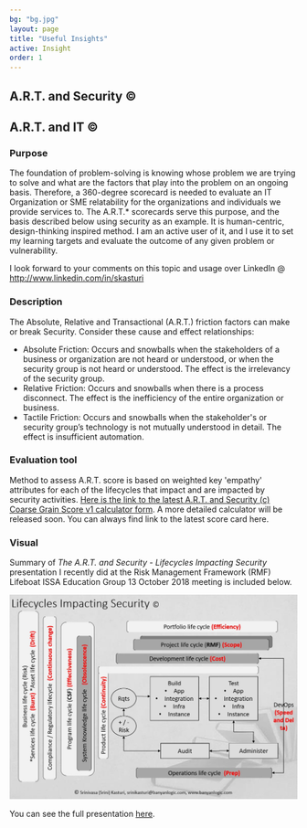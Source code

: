 ```yaml
---
bg: "bg.jpg"
layout: page
title: "Useful Insights"
active: Insight
order: 1
---
```

## A.R.T. and Security &copy;
## A.R.T. and IT &copy;
### Purpose
The foundation of problem-solving is knowing whose problem we are trying to solve and what are the factors that play into the problem on an ongoing basis. Therefore, a 360-degree scorecard is needed to evaluate an IT Organization or SME relatability for the organizations and individuals we provide services to. The A.R.T.* scorecards serve this purpose, and the basis described below using security as an example. It is human-centric, design-thinking inspired method. I am an active user of it, and I use it to set my learning targets and evaluate the outcome of any given problem or vulnerability.

I look forward to your comments on this topic and usage over LinkedIn @ <a href="http://www.linkedin.com/in/skasturi">http://www.linkedin.com/in/skasturi</a>

### Description
The Absolute, Relative and Transactional (A.R.T.) friction factors can make or break Security. Consider these cause and effect relationships:
* Absolute Friction: Occurs and snowballs when the stakeholders of a business or organization are not heard or understood, or when the security group is not heard or understood. The effect is the irrelevancy of the security group.
* Relative Friction: Occurs and snowballs when there is a process disconnect. The effect is the inefficiency of the entire organization or business.
* Tactile Friction: Occurs and snowballs when the stakeholder's or security group’s technology is not mutually understood in detail. The effect is insufficient automation.

### Evaluation tool
Method to assess A.R.T. score is based on weighted key 'empathy' attributes for each of the lifecycles that impact and are impacted by security activities. <a href="https://forms.office.com/Pages/ResponsePage.aspx?id=sCcL4y7YvESdCVcMcTuu4OIitblMf7hIhnaXAD0Y67FUQk1DUUIxNTFPTDRTMDdMTlkxOEtTVTRIVy4u" target="_blank">Here is the link to the latest A.R.T. and Security (c) Coarse Grain Score v1 calculator form</a>. A more detailed calculator will be released soon. You can always find link to the latest score card here.

### Visual
Summary of <i>The A.R.T. and Security - Lifecycles Impacting Security</i> presentation I recently did at the Risk Management Framework (RMF) Lifeboat ISSA Education Group 13 October 2018 meeting is included below.

![A.R.T. and Security - Lifecycle](/assets/images/artlc.jpg)  


You can see the full presentation [here](/assets/artlcfullpdf.pdf).
